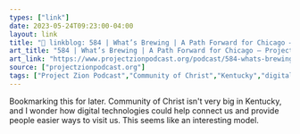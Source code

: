 ```yaml
---
types: ["link"]
date: 2023-05-24T09:23:00-04:00
layout: link
title: "🔗 linkblog: 584 | What’s Brewing | A Path Forward for Chicago – Project Zion Podcast'"
art_title: "584 | What’s Brewing | A Path Forward for Chicago – Project Zion Podcast"
art_link: "https://www.projectzionpodcast.org/podcast/584-whats-brewing-a-path-forward-for-chicago/"
source: ["projectzionpodcast.org"]
tags: ["Project Zion Podcast","Community of Christ","Kentucky","digital ministry","virtual ministry"]
---
```

Bookmarking this for later. Community of Christ isn't very big in Kentucky, and I wonder how digital technologies could help connect us and provide people easier ways to visit us. This seems like an interesting model.  
 
